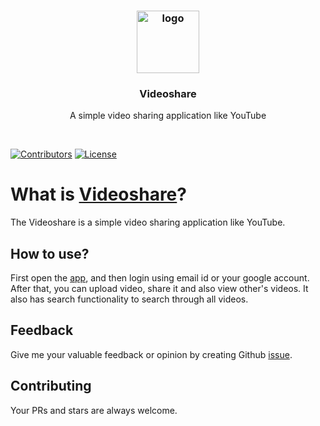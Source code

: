 <h3 align="center">
    <a href="#">
        <img height="100" src="https://raw.githubusercontent.com/mdebrahim98/Videoshare/main/logo.png" alt="logo" title="Videoshare">
    </a>
</h1>
<h3 align="center">
Videoshare
</h3>
<p align="center">
A simple video sharing application like YouTube
</p>
<br>

[![Contributors](https://img.shields.io/github/contributors/mdebrahim98/Videoshare.svg)](https://github.com/mdebrahim98/Videoshare/graphs/contributors)
[![License](https://img.shields.io/github/license/mdebrahim98/Videoshare.svg)](https://github.com/mdebrahim98/Videoshare/blob/master/LICENSE)

# What is [Videoshare](https://relieved-suspenders-ray.cyclic.app/)?

The Videoshare is a simple video sharing application like YouTube.

## How to use?

First open the [app](https://relieved-suspenders-ray.cyclic.app/), and then login using email id or your google account. After that, you can upload video, share it and also view other's videos. It also has search functionality to search through all videos. 

## Feedback

Give me your valuable feedback or opinion by creating Github [issue](https://github.com/mdebrahim98/Videoshare/issues/new).

## Contributing

Your PRs and stars are always welcome.
